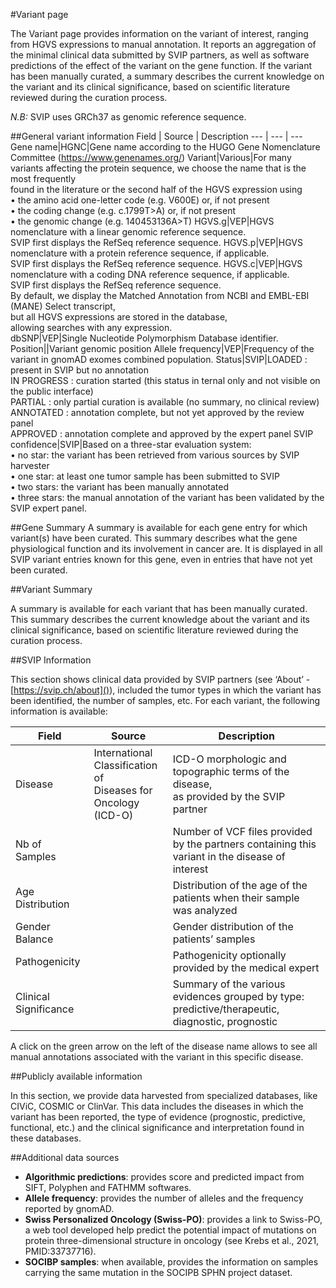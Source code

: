 #Variant page				

The Variant page provides information on the variant of interest, ranging from HGVS expressions to manual annotation. It reports an aggregation of the minimal clinical data submitted by SVIP partners, as well as software predictions of the effect of the variant on the gene function. If the variant has been manually curated, a summary describes the current knowledge on the variant and its clinical significance, based on scientific literature reviewed during the curation process.

_N.B:_ SVIP uses GRCh37 as genomic reference sequence.

##General variant information
Field |	Source |	Description
--- | --- | ---
Gene name|HGNC|Gene name according to the HUGO Gene Nomenclature Committee (https://www.genenames.org/)
Variant|Various|For many variants affecting the protein sequence, we choose the name that is the most frequently<br/> found in the literature or the second half of the HGVS expression using<br>• the amino acid one-letter code (e.g. V600E) or, if not present<br>• the coding change (e.g. c.1799T>A) or, if not present <br>• the genomic change (e.g. 140453136A>T)
HGVS.g|VEP|HGVS nomenclature with a linear genomic reference sequence. <br>SVIP first displays the RefSeq reference sequence. 
HGVS.p|VEP|HGVS nomenclature with a protein reference sequence, if applicable. <br>SVIP first displays the RefSeq reference sequence.
HGVS.c|VEP|HGVS nomenclature with a coding DNA reference sequence, if applicable.<br> SVIP first displays the RefSeq reference sequence. <br>By default, we display the Matched Annotation from NCBI and EMBL-EBI (MANE) Select transcript,<br> but all HGVS expressions are stored in the database,<br> allowing searches with any expression.  
dbSNP|VEP|Single Nucleotide Polymorphism Database identifier.
Position||Variant genomic position
Allele frequency|VEP|Frequency of the variant in gnomAD exomes combined population.
Status|SVIP|LOADED : present in SVIP but no annotation<br>IN PROGRESS : curation started  (this status in ternal only and not visible on the public interface)<br>PARTIAL : only partial curation is available (no summary, no clinical review)<br>ANNOTATED : annotation complete, but not yet approved by the review panel<br>APPROVED : annotation complete and approved by the expert panel
SVIP confidence|SVIP|Based on a three-star evaluation system:<br>• no star: the variant has been retrieved from various sources by SVIP harvester<br>• one star: at least one tumor sample has been submitted to SVIP <br>•	two stars: the variant has been manually annotated<br>• three stars: the manual annotation of the variant has been validated by the SVIP expert panel.

##Gene Summary
A summary is available for each gene entry for which variant(s) have been curated. This summary describes what the gene physiological function and its involvement in cancer are. It is displayed in all SVIP variant entries known for this gene, even in entries that have not yet been curated.	
				
##Variant Summary	
			
A summary is available for each variant that has been manually curated. This summary describes the current knowledge about the variant and its clinical significance, based on scientific literature reviewed during the curation process.  	
				
##SVIP Information	
			
This section shows clinical data provided by SVIP partners (see ‘About’ - [https://svip.ch/about]()), included the tumor types in which the variant has been identified, the number of samples, etc.
For each variant, the following information is available:

Field|Source|Description
--- | --- | ---
Disease | International<br> Classification of<br> Diseases for Oncology<br> (ICD-O)|ICD-O morphologic and topographic terms of the disease,<br> as provided by the SVIP partner
Nb of Samples | | Number of VCF files provided by the partners containing this variant in the disease of interest
Age Distribution ||Distribution of the age of the patients when their sample was analyzed
Gender Balance ||Gender distribution of the patients’ samples
Pathogenicity ||Pathogenicity optionally provided by the medical expert
Clinical Significance||Summary of the various evidences grouped by type:<br> predictive/therapeutic, diagnostic, prognostic

A click on the green arrow on the left of the disease name allows to see all manual annotations associated with the variant in this specific disease.

##Publicly available information

In this section, we provide data harvested from specialized databases, like  CIViC, COSMIC or ClinVar. This data includes the diseases in which the variant has been reported, the type of evidence (prognostic, predictive, functional, etc.) and the clinical significance and interpretation found in these databases.

##Additional data sources	
				
- **Algorithmic predictions**:  provides score and predicted impact from SIFT, Polyphen and FATHMM softwares.
- **Allele frequency**: provides the number of alleles and the frequency reported by gnomAD.
- **Swiss Personalized Oncology (Swiss-PO)**:  provides a link to Swiss-PO, a web tool developed help predict the potential impact of mutations on protein three-dimensional structure in oncology (see Krebs et al., 2021, PMID:33737716).	
- **SOCIBP samples**: 	when available, provides the information on samples carrying the same mutation in the SOCIPB SPHN project dataset.